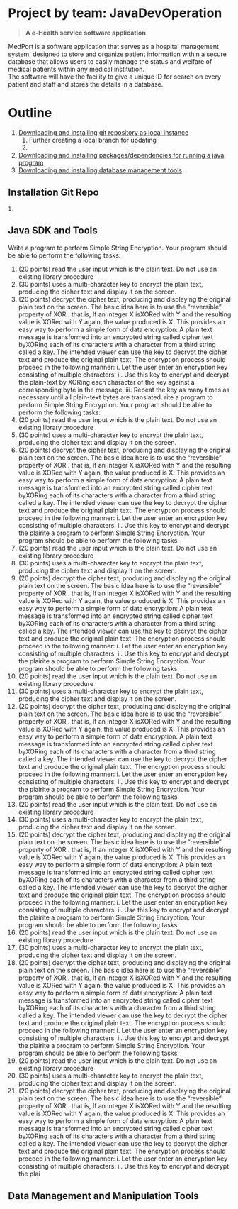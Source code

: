 # Project by team: JavaDevOperation
   > **A e-Health service software application**
<p>MedPort is a software application that serves as a hospital management system, designed to store and organize patient information within a secure database that allows users to easily manage the status and welfare of medical patients within any medical institution. <br>The software will have the facility to give a unique ID for search on every patient and staff and stores the details in a database.</p>


# Outline
1. [Downloading and installing git repository as local instance](#-installation-Setup)
    1. Further creating a local branch for updating
    2. 
2. [Downloading and installing packages/dependencies for running a java program](#-java-sdk-and-tools)
3. [Downloading and installing database management tools](#-data-management-and-manipulation-tools)



## Installation Git Repo
    1. 


## Java SDK and Tools
Write a program to perform Simple String Encryption. Your program should be able to perform the following tasks:
1. (20 points) read the user input which is the plain text. Do not use an existing library procedure
2. (30 points) uses a multi-character key to encrypt the plain text, producing the cipher text and display it on the screen.
3. (20 points) decrypt the cipher text, producing and displaying the original plain text on the screen.
The basic idea here is to use the “reversible” property of XOR . that is, If an integer X isXORed with Y and the resulting value is XORed with Y again, the value produced is X:
This provides an easy way to perform a simple form of data encryption: A plain text message is transformed into an encrypted string called cipher text byXORing each of its characters with a character from a third string called a key. The intended viewer can use the key to decrypt the cipher text and produce the original plain text.
The encryption process should proceed in the following manner:
i. Let the user enter an encryption key consisting of multiple characters.
ii. Use this key to encrypt and decrypt the plain-text by XORing each
character of the key against a corresponding byte in the message.
iii. Repeat the key as many times as necessary until all plain-text bytes
are translated.
rite a program to perform Simple String Encryption. Your program should be able to perform the following tasks:
1. (20 points) read the user input which is the plain text. Do not use an existing library procedure
2. (30 points) uses a multi-character key to encrypt the plain text, producing the cipher text and display it on the screen.
3. (20 points) decrypt the cipher text, producing and displaying the original plain text on the screen.
The basic idea here is to use the “reversible” property of XOR . that is, If an integer X isXORed with Y and the resulting value is XORed with Y again, the value produced is X:
This provides an easy way to perform a simple form of data encryption: A plain text message is transformed into an encrypted string called cipher text byXORing each of its characters with a character from a third string called a key. The intended viewer can use the key to decrypt the cipher text and produce the original plain text.
The encryption process should proceed in the following manner:
i. Let the user enter an encryption key consisting of multiple characters.
ii. Use this key to encrypt and decrypt the plairite a program to perform Simple String Encryption. Your program should be able to perform the following tasks:
1. (20 points) read the user input which is the plain text. Do not use an existing library procedure
2. (30 points) uses a multi-character key to encrypt the plain text, producing the cipher text and display it on the screen.
3. (20 points) decrypt the cipher text, producing and displaying the original plain text on the screen.
The basic idea here is to use the “reversible” property of XOR . that is, If an integer X isXORed with Y and the resulting value is XORed with Y again, the value produced is X:
This provides an easy way to perform a simple form of data encryption: A plain text message is transformed into an encrypted string called cipher text byXORing each of its characters with a character from a third string called a key. The intended viewer can use the key to decrypt the cipher text and produce the original plain text.
The encryption process should proceed in the following manner:
i. Let the user enter an encryption key consisting of multiple characters.
ii. Use this key to encrypt and decrypt the plairite a program to perform Simple String Encryption. Your program should be able to perform the following tasks:
1. (20 points) read the user input which is the plain text. Do not use an existing library procedure
2. (30 points) uses a multi-character key to encrypt the plain text, producing the cipher text and display it on the screen.
3. (20 points) decrypt the cipher text, producing and displaying the original plain text on the screen.
The basic idea here is to use the “reversible” property of XOR . that is, If an integer X isXORed with Y and the resulting value is XORed with Y again, the value produced is X:
This provides an easy way to perform a simple form of data encryption: A plain text message is transformed into an encrypted string called cipher text byXORing each of its characters with a character from a third string called a key. The intended viewer can use the key to decrypt the cipher text and produce the original plain text.
The encryption process should proceed in the following manner:
i. Let the user enter an encryption key consisting of multiple characters.
ii. Use this key to encrypt and decrypt the plairite a program to perform Simple String Encryption. Your program should be able to perform the following tasks:
1. (20 points) read the user input which is the plain text. Do not use an existing library procedure
2. (30 points) uses a multi-character key to encrypt the plain text, producing the cipher text and display it on the screen.
3. (20 points) decrypt the cipher text, producing and displaying the original plain text on the screen.
The basic idea here is to use the “reversible” property of XOR . that is, If an integer X isXORed with Y and the resulting value is XORed with Y again, the value produced is X:
This provides an easy way to perform a simple form of data encryption: A plain text message is transformed into an encrypted string called cipher text byXORing each of its characters with a character from a third string called a key. The intended viewer can use the key to decrypt the cipher text and produce the original plain text.
The encryption process should proceed in the following manner:
i. Let the user enter an encryption key consisting of multiple characters.
ii. Use this key to encrypt and decrypt the plairite a program to perform Simple String Encryption. Your program should be able to perform the following tasks:
1. (20 points) read the user input which is the plain text. Do not use an existing library procedure
2. (30 points) uses a multi-character key to encrypt the plain text, producing the cipher text and display it on the screen.
3. (20 points) decrypt the cipher text, producing and displaying the original plain text on the screen.
The basic idea here is to use the “reversible” property of XOR . that is, If an integer X isXORed with Y and the resulting value is XORed with Y again, the value produced is X:
This provides an easy way to perform a simple form of data encryption: A plain text message is transformed into an encrypted string called cipher text byXORing each of its characters with a character from a third string called a key. The intended viewer can use the key to decrypt the cipher text and produce the original plain text.
The encryption process should proceed in the following manner:
i. Let the user enter an encryption key consisting of multiple characters.
ii. Use this key to encrypt and decrypt the plairite a program to perform Simple String Encryption. Your program should be able to perform the following tasks:
1. (20 points) read the user input which is the plain text. Do not use an existing library procedure
2. (30 points) uses a multi-character key to encrypt the plain text, producing the cipher text and display it on the screen.
3. (20 points) decrypt the cipher text, producing and displaying the original plain text on the screen.
The basic idea here is to use the “reversible” property of XOR . that is, If an integer X isXORed with Y and the resulting value is XORed with Y again, the value produced is X:
This provides an easy way to perform a simple form of data encryption: A plain text message is transformed into an encrypted string called cipher text byXORing each of its characters with a character from a third string called a key. The intended viewer can use the key to decrypt the cipher text and produce the original plain text.
The encryption process should proceed in the following manner:
i. Let the user enter an encryption key consisting of multiple characters.
ii. Use this key to encrypt and decrypt the plai 
## Data Management and Manipulation Tools